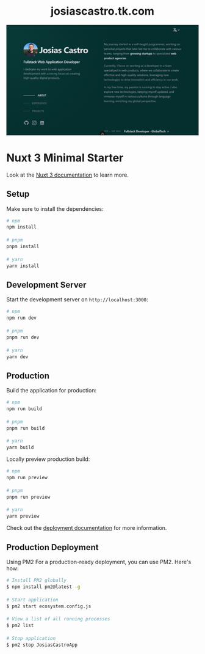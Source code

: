 <h1 align="center">
  josiascastro.tk.com
</h1>
<!-- <p align="center">
  Initial release of <a href="https://josiascastro.tk" target="_blank">josiascastro.tk</a> developed with <a href="https://nuxtjs.org/" target="_blank">NuxtJS</a></a>
</p> -->

![demo](https://raw.githubusercontent.com/iJosiasCastro/portfolio/master/demo/screenshot.png?token=GHSAT0AAAAAACGYHSFQ6YDSYYIGLAHSAGK6ZIA7SSA)

# Nuxt 3 Minimal Starter

Look at the [Nuxt 3 documentation](https://nuxt.com/docs/getting-started/introduction) to learn more.

## Setup

Make sure to install the dependencies:

```bash
# npm
npm install

# pnpm
pnpm install

# yarn
yarn install
```

## Development Server

Start the development server on `http://localhost:3000`:

```bash
# npm
npm run dev

# pnpm
pnpm run dev

# yarn
yarn dev
```

## Production

Build the application for production:

```bash
# npm
npm run build

# pnpm
pnpm run build

# yarn
yarn build
```

Locally preview production build:

```bash
# npm
npm run preview

# pnpm
pnpm run preview

# yarn
yarn preview
```

Check out the [deployment documentation](https://nuxt.com/docs/getting-started/deployment) for more information.

## Production Deployment
Using PM2
For a production-ready deployment, you can use PM2. Here's how:

```bash
# Install PM2 globally
$ npm install pm2@latest -g

# Start application
$ pm2 start ecosystem.config.js

# View a list of all running processes
$ pm2 list

# Stop application
$ pm2 stop JosiasCastroApp
```